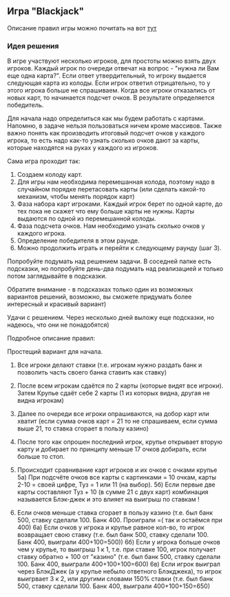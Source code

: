## Игра "Blackjack"

Описание правил игры можно почитать на вот [тут](https://ru.wikipedia.org/wiki/%D0%91%D0%BB%D1%8D%D0%BA%D0%B4%D0%B6%D0%B5%D0%BA)

### Идея решения

В игре участвуют несколько игроков, для простоты можно взять двух игроков.
Каждый игрок по очереди отвечат на вопрос - "нужна ли Вам еще одна карта?". Если ответ утвердительный, то игроку выдается следующая карта из колоды. Если игрок ответил отрицательно, то у этого игрока больше не спрашиваем. Когда все игроки отказались от новых карт, то начинается подсчет очков. В результате определяется победитель.

Для начала надо определиться как мы будем работать с картами. Напомню, в задаче нельзя пользоваться ничем кроме массивов.
Также важно понять как производить итоговый подсчет очков у каждого игрока, то есть надо как-то узнать сколько очков дают за карты, которые находятся на руках у каждого из игроков.

Сама игра проходит так:

1. Создаем колоду карт.
2. Для игры нам необходима перемешанная колода, поэтому надо в случайном порядке перетасовать карты (или сделать какой-то механизм, чтобы менять порядок карт)
3. Фаза набора карт игроками. Каждый игрок берет по одной карте, до тех пока не скажет что ему больше карты не нужны. Карты выдаются по одной из перемешанной колоды.
4. Фаза подсчета очков. Нам необходимо узнать сколько очков у каждого игрока.
5. Определение победителя в этом раунде.
6. Можно продолжить играть и перейти к следующему раунду (шаг 3).

Попробуйте подумать над решением задачи. В соседней папке есть подсказки, но попробуйте день-два подумать над реализацией и только потом заглядывайте в подсказки. 

Обратите внимание - в подсказках только один из возможных вариантов решений, возможно, вы сможете придумать более интересный и красивый вариант)

Удачи с решением. Через несколько дней выложу еще подсказки, но надеюсь, что они не понадобятся)


Подробное описание правил:

Простещий вариант для начала.
1) Все игроки делают ставки (т.е. игрокам нужно раздать банк и позволить часть своего банка ставить как ставку)
2) После всем игрокам сдаётся по 2 карты (которые видят все игроки). Затем Крупье сдаёт себе 2 карты (1 из которых видна, другая не видна игрокам)
3) Далее по очереди все игроки опрашиваются, на добор карт или хватит (если сумма очков карт = 21 то не спрашиваем, если сумма выше 21, то ставка сгорает в пользу казино)
4) После того как опрошен последний игрок, крупье открывает вторую карту и добирает по принципу меньше 17 очков добирать, если больше то стоп.
5) Происходит сравнивание карт игроков и их очков с очками крупье
5а) При подсчёте очков все карты с картинками = 10 очкам, карты 2-10 = своей цифре, Туз = 1 или 11 (на выбор). 
5б) Если первые две карты составляют Туз + 10 (в сумме 21 с двух карт) комбинация называется Блэк-джек и это влияет на выигрыш по ставкам !

6) Если очков меньше ставка сгорает в пользу казино (т.е. был банк 500, ставку сделали 100. Банк 400. Проиграли =( так и остаёмся при 400)
6а) Если очков у игрока и крупье равное кол-во, то игрок возвращает свою ставку (т.е. был банк 500, ставку сделали 100. Банк 400, выиграли 400+100=500))
6б) Если у игрока больше очков чем у крупье, то выигрыш 1 к 1, т.е. при ставке 100, игрок получает ставку обратно + 100 от "казино" (т.е. был банк 500, ставку сделали 100. Банк 400, выиграли 400+100+100=600)
6в) Если игрок выиграл через БлэкДжек (а у крупье небыло ответного Блэкджека), то игрок выигрвает 3 к 2, или другими словами 150% ставки (т.е. был банк 500, ставку сделали 100. Банк 400, выиграли 400+100+150=650)